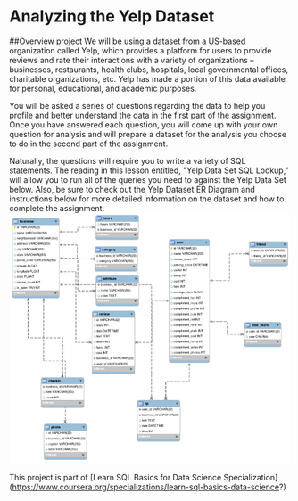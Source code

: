 # Analyzing the Yelp Dataset
##Overview project 
We will be using a dataset from a US-based organization called Yelp, which provides a platform for users to provide reviews and rate their interactions with a variety of organizations – businesses, restaurants, health clubs, hospitals, local governmental offices, charitable organizations, etc. Yelp has made a portion of this data available for personal, educational, and academic purposes.

You will be asked a series of questions regarding the data to help you profile and better understand the data in the first part of the assignment. Once you have answered each question, you will come up with your own question for analysis and will prepare a dataset for the analysis you choose to do in the second part of the assignment.

Naturally, the questions will require you to write a variety of SQL statements. The reading in this lesson entitled, "Yelp Data Set SQL Lookup," will allow you to run all of the queries you need to against the Yelp Data Set below. Also, be sure to check out the Yelp Dataset ER Diagram and instructions below for more detailed information on the dataset and how to complete the assignment.![im](https://github.com/Athari22/Analyzing-the-Yelp-Dataset/blob/main/hOlYbrgyEeeTsRKxhJ5OZg_517578844a2fd129650492eda3186cd1_YelpERDiagram.png)

This project is part of [Learn SQL Basics for Data Science Specialization]
(https://www.coursera.org/specializations/learn-sql-basics-data-science?)
